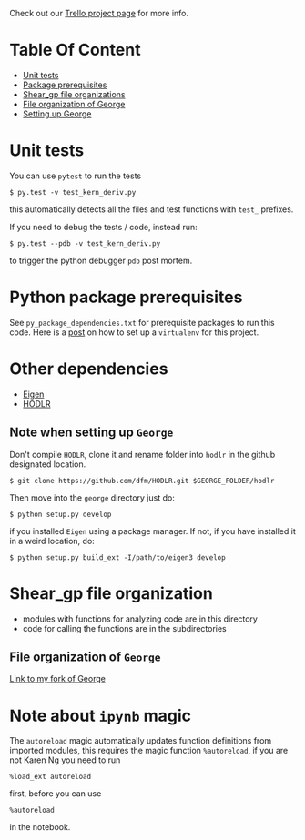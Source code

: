 Check out our [Trello project
page](https://trello.com/b/gvclhujL/shear-gp) for more info.

# Table Of Content
<a id='TOC'></a>
* [Unit tests](#Tests)
* [Package prerequisites](#package_prerequisites)
* [Shear_gp file organizations](#shear_gp_file_organization)
* [File organization of George](#George_organization)
* [Setting up George](#setting_up_george)

# Unit tests 
<a id='Tests'></a>


You can use `pytest` to run the tests
```
$ py.test -v test_kern_deriv.py
```
this automatically detects all the files and test functions with `test_` prefixes.

If you need to debug the tests / code, instead run:
```
$ py.test --pdb -v test_kern_deriv.py
```
to trigger the python debugger `pdb` post mortem.

# Python package prerequisites 
<a id='package_prerequisites'></a>
See `py_package_dependencies.txt` for prerequisite packages to run this code.
Here is a
[post](http://karenyyng.github.io/using-virtualenv-for-safeguarding-research-project-dependencies.html)
on how to set up a `virtualenv` for this project. 

# Other dependencies
* [Eigen](http://eigen.tuxfamily.org/index.php?title=Main_Page)
* [HODLR](https://github.com/dfm/HODLR)

## Note when setting up `George`
<a id='setting_up_george'></a>
Don't compile `HODLR`, clone it and rename folder into `hodlr`
in the github designated location.
```
$ git clone https://github.com/dfm/HODLR.git $GEORGE_FOLDER/hodlr
```

Then move into the `george` directory just do:
```functions 
$ python setup.py develop 
```
if you installed `Eigen` using a package manager.
If not, if you have installed it in a weird location, do:
```
$ python setup.py build_ext -I/path/to/eigen3 develop
```



# Shear_gp file organization 

<a id='shear_gp_file_organization'></a>
* modules with functions for analyzing code are in this directory
* code for calling the functions are in the subdirectories

## File organization of `George` 
<a id='George_organization'></a>
[Link to my fork of
George](https://github.com/karenyyng/george/blob/master/document/file_organization.md)


# Note about `ipynb` magic
<a id='ipynb_autoreload'></a>
The `autoreload` magic automatically updates function definitions from imported 
modules, this requires the magic function `%autoreload`, 
if you are not Karen Ng you need to run 

    %load_ext autoreload 
    
first, before you can use   
   
    %autoreload

in the notebook.


